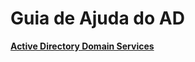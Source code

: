 # Guia de Ajuda do AD

[**Active Directory Domain Services**](https://docs.microsoft.com/pt-br/windows-server/identity/ad-ds/active-directory-domain-services)
